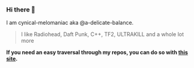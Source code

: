### Hi there 👋
I am cynical-melomaniac aka @a-delicate-balance.
> I like Radiohead, Daft Punk, C++, TF2, ULTRAKILL and a whole lot more

**If you need an easy traversal through my repos, you can do so with [this site](https://a-delicate-balance.github.io/cy-man-pages/).**
